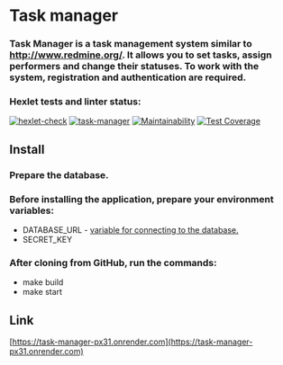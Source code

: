 
# Task manager

### Task Manager is a task management system similar to http://www.redmine.org/. It allows you to set tasks, assign performers and change their statuses. To work with the system, registration and authentication are required.


### Hexlet tests and linter status:
[![hexlet-check](https://github.com/CfyRJ/python-project-52/actions/workflows/hexlet-check.yml/badge.svg)](https://github.com/CfyRJ/python-project-52/actions/workflows/hexlet-check.yml)
[![task-manager](https://github.com/CfyRJ/python-project-52/actions/workflows/task-manager.yml/badge.svg)](https://github.com/CfyRJ/python-project-52/actions/workflows/task-manager.yml)
[![Maintainability](https://api.codeclimate.com/v1/badges/2292cfc5471472989429/maintainability)](https://codeclimate.com/github/CfyRJ/task-manager/maintainability)
[![Test Coverage](https://api.codeclimate.com/v1/badges/2292cfc5471472989429/test_coverage)](https://codeclimate.com/github/CfyRJ/task-manager/test_coverage)


## Install

### Prepare the database.

### Before installing the application, prepare your environment variables:
* DATABASE_URL - [variable for connecting to the database.](https://ru.hexlet.io/blog/posts/python-postgresql)
* SECRET_KEY

### After cloning from GitHub, run the commands:
* make build
* make start

##  Link

[https://task-manager-px31.onrender.com](https://task-manager-px31.onrender.com)
